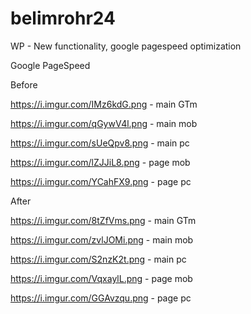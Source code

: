 # belimrohr24
WP - New functionality, google pagespeed optimization

Google PageSpeed

Before

https://i.imgur.com/IMz6kdG.png - main GTm

https://i.imgur.com/qGywV4l.png - main mob

https://i.imgur.com/sUeQpv8.png - main pc

https://i.imgur.com/lZJJiL8.png - page mob

https://i.imgur.com/YCahFX9.png - page pc

After

https://i.imgur.com/8tZfVms.png - main GTm

https://i.imgur.com/zvlJOMi.png - main mob

https://i.imgur.com/S2nzK2t.png - main pc

https://i.imgur.com/VqxaylL.png - page mob

https://i.imgur.com/GGAvzqu.png - page pc
